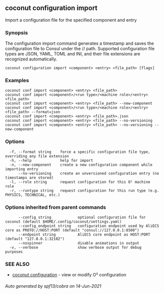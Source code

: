 ## coconut configuration import

Import a configuration file for the specified component and entry

### Synopsis

The configuration import command generates a timestamp and saves
the configuration file to Consul under the <component>/<entry>/<timestamp> path. 
Supported configuration file types are JSON, YAML, TOML and INI, 
and their file extensions are recognized automatically.

```
coconut configuration import <component> <entry> <file_path> [flags]
```

### Examples

```
coconut conf import <component> <entry> <file_path>
coconut conf import <component>/<run type>/<machine role>/<entry> <file_path>
coconut conf import <component> <entry> <file_path> --new-component
coconut conf import <component>/<run type>/<machine role>/<entry> <file_path> --format=json
coconut conf import <component> <entry> <file_path>.json
coconut conf import <component> <entry> <file_path> --no-versioning 
coconut conf import <component> <entry> <file_path> --no-versioning --new-component

```

### Options

```
  -f, --format string    force a specific configuration file type, overriding any file extension
  -h, --help             help for import
  -n, --new-component    create a new configuration component while importing entry
      --no-versioning    create an unversioned configuration entry (no timestamps are stored)
  -l, --role string      request configuration for this O² machine role
  -r, --runtype string   request configuration for this run type (e.g. PHYSICS, TECHNICAL, etc.)
```

### Options inherited from parent commands

```
      --config string            optional configuration file for coconut (default $HOME/.config/coconut/settings.yaml)
      --config_endpoint string   configuration endpoint used by AliECS core as PROTO://HOST:PORT (default "consul://127.0.0.1:8500")
      --endpoint string          AliECS core endpoint as HOST:PORT (default "127.0.0.1:32102")
      --nospinner                disable animations in output
  -v, --verbose                  show verbose output for debug purposes
```

### SEE ALSO

* [coconut configuration](coconut_configuration.md)	 - view or modify O² configuration

###### Auto generated by spf13/cobra on 14-Jun-2021
